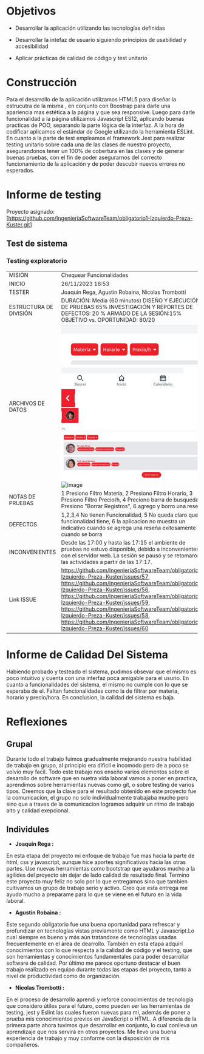 
# Objetivos

* Desarrollar la aplicación utilizando las tecnologías definidas 

* Desarrollar la intefaz de usuario siguiendo principios de usabilidad y accesibilidad

* Aplicar prácticas de calidad de código y test unitario

# Construcción

Para el desarrollo de la aplicación utilizamos HTML5 para diseñar la estrucutra de la misma , en conjunto con Boostrap para darle una apariencia mas estética a la página y que sea responsive. Luego para darle funcionalidad a la página utilizamos Javascript ES12, aplicando buenas practicas de POO, separando la parte lógica de la interfaz. A la hora de codificar aplicamos el estándar de Google utilizando la herramienta ESLint.
En cuanto a la parte de test  empleamos el framework Jest para realizar testing unitario sobre cada una de las clases de nuestro proyecto, asegurandonos tener un 100% de cobertura en las clases y de generar buenas pruebas, con el fin de poder asegurarnos del correcto funcionamiento de la aplicación y de poder descubir nuevos errores no esperados.

# Informe de testing 
Proyecto asignado: [https://github.com/IngenieriaSoftwareTeam/obligatorio1-Izquierdo-Preza-Kuster.git]

## Test de sistema

### Testing exploratorio
|  |  |
| -------- | -------- |
| MISIÓN      |    Chequear Funcionalidades  |
| INICIO     | 26/11/2023 16:53     |
| TESTER     |   Joaquin Rega, Agustin Robaina, Nicolas Trombotti  |
| ESTRUCTURA DE DIVISIÓN      | DURACIÓN: Media (60 minutos) DISEÑO Y EJECUCIÓN DE PRUEBAS:65% INVESTIGACIÓN Y REPORTES DE DEFECTOS: 20 % ARMADO DE LA SESIÓN:15% OBJETIVO vs. OPORTUNIDAD: 80/20|
| ARCHIVOS DE DATOS     |  ![Imagen](img/issueFiltro.jpg)  ![Imagen2](img/botonesSinFuncionalidad.jpg)![Imagen3](img/botonRegistro.jpg) ![image](https://github.com/IngenieriaSoftwareTeam/obligatorio1-Nicolas-Trom-Joaquin-Rega-Agustin-Robaina/assets/142914841/5addbf4b-fdc8-4d10-b500-3ae94f27fdf8) |
| NOTAS DE PRUEBAS     |  1 Presiono Filtro Materia, 2 Presiono Filtro Horario, 3 Presiono Filtro Precio/h, 4 Preciono barra de busqueda, 5 Presiono "Borrar Registros", 6 agrego y borro una reseña |
|DEFECTOS |   1,2,3,4 No tienen Funcionalidad, 5 No queda claro que funcionalidad tiene, 6 la aplicacion no muestra un indicativo cuando se agrega una reseña exitosamente ni cuando se borra|
| INCONVENIENTES |Desde las 17:00 y hasta las 17:15 el ambiente de pruebas no estuvo disponible, debido a inconvenientes con el servidor web. La sesión se pausó y se retomaron las actividades a partir de las 17:17.    |  
| Link ISSUE | https://github.com/IngenieriaSoftwareTeam/obligatorio1-Izquierdo-Preza-Kuster/issues/57,  https://github.com/IngenieriaSoftwareTeam/obligatorio1-Izquierdo-Preza-Kuster/issues/56, https://github.com/IngenieriaSoftwareTeam/obligatorio1-Izquierdo-Preza-Kuster/issues/59, https://github.com/IngenieriaSoftwareTeam/obligatorio1-Izquierdo-Preza-Kuster/issues/58, https://github.com/IngenieriaSoftwareTeam/obligatorio1-Izquierdo-Preza-Kuster/issues/60  |  

# Informe de Calidad Del Sistema
Habiendo probado y testeado el sistema, pudimos obsevar que el mismo es poco intuitivo y cuenta con una interfaz poca amigable para el usurio. En cuanto a funcionalidades del sistema, el mismo no cumple con lo que se esperaba de el.
Faltan funcionalidades como la de filtrar por materia, horario y precio/hora. En conclusion, la calidad del sistema es baja.

# Reflexiones

## Grupal

Durante todo el trabajo fuimos gradualmente mejorando nuestra habilidad de trabajo en grupo, al principio era dificil e incomodo pero de a poco se volvio muy facil. Todo este trabajo nos enseño varios elementos sobre el desarollo de software que en nuetra vida laboral vamos a poner en practica, aprendimos sobre herramientas nuevas como git, o sobre testing de varios tipos. Creemos que la clave para el resultado obtenido en este proyecto fue la comunicacion, el grupo no solo individualmente trabajaba mucho pero sino que a traves de la comunicacion logramos adquirir un ritmo de trabajo alto y calidad exepcional.

## Individules

* **Joaquin Rega :**

En esta etapa del proyecto mi enfoque de trabajo fue mas hacia la parte de html, css y javascript, aunque hice aportes significativos hacia las otras partes. Use nuevas herramientas como bootstrap que ayudaros mucho a la agilides del proyecto sin dejar de lado calidad de resultado final. Termino este proyecto muy feliz no solo por lo que entregamos sino que tambien cultivamos un grupo de trabajo serio y activo. Creo que esta entrega me ayudo mucho a preparame para lo que se viene en el futuro en la vida laboral.

* **Agustin Robaina :**

Este segundo obligatorio fue una buena oportunidad para refrescar y profundizar en tecnologías vistas previamente como HTML y Javascript.Lo cual siempre es bueno y más aún tratandose de tecnologías usadas frecuentemente en el área de dearrollo. También en esta etapa adquirí conocimientos con lo que respecta a la calidad de código y el testing, que son herramientas y conocimientos fundamentales para poder desarrollar software de calidad.
Por último me parece oportuno destacar el buen trabajo realizado en equipo durante todas las etapas del proyecto, tanto a nivel de productividad como de organización.

* **Nicolas Trombotti :**

En el proceso de desarrollo aprendi y reforcé conocimientos de tecnología que considero útiles para el 
futuro, como pueden ser las herramientas de testing, jest y Eslint las cuales fueron nuevas para mi, además de poner a prueba mis conocimientos previos en JavaScript o HTML.
A diferencia de la primera parte ahora tuvimos que desarrollar en conjunto, lo cual conlleva un aprendizaje que nos servirá en otros proyectos.
Me llevo una buena experiencia de trabajo y muy conforme con la disposición de mis compañeros.
